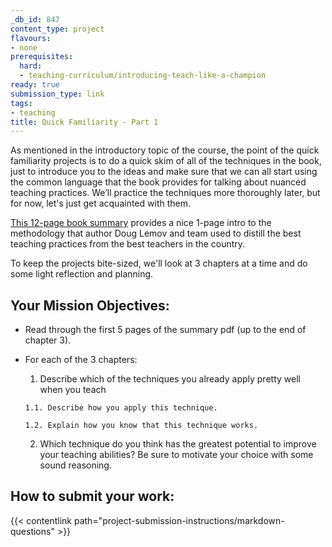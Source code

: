 ```yaml
---
_db_id: 847
content_type: project
flavours:
- none
prerequisites:
  hard:
  - teaching-curriculum/introducing-teach-like-a-champion
ready: true
submission_type: link
tags:
- teaching
title: Quick Familiarity - Part 1
---
```


As mentioned in the introductory topic of the course, the point of the quick familiarity projects is to do a quick skim of all of the techniques in the book, just to introduce you to the ideas and make sure that we can all start using the common language that the book provides for talking about nuanced teaching practices. We’ll practice the techniques more thoroughly later, but for now, let's just get acquainted with them.

[This 12-page book summary](https://drive.google.com/file/d/1ace5039zhdNbrd4CBgXz3GikFpPwMLru/view?usp=share_link) provides a nice 1-page intro to the methodology that author Doug Lemov and team used to distill the best teaching practices from the best teachers in the country. 

To keep the projects bite-sized, we'll look at 3 chapters at a time and do some light reflection and planning. 

## Your Mission Objectives:

* Read through the first 5 pages of the summary pdf (up to the end of chapter 3).
  
* For each of the 3 chapters:
  
     1. Describe which of the techniques you already apply pretty well when you teach
        
      1.1. Describe how you apply this technique.
  
      1.2. Explain how you know that this technique works.
         
     2. Which technique do you think has the greatest potential to improve your teaching abilities? Be sure to motivate your choice with some sound reasoning.  

## How to submit your work:

{{< contentlink path="project-submission-instructions/markdown-questions" >}}

